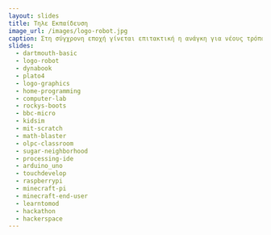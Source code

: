 ```yaml
---
layout: slides
title: Τηλε Εκπαίδευση 
image_url: /images/logo-robot.jpg
caption: Στη σύγχρονη εποχή γίνεται επιτακτική η ανάγκη για νέους τρόπους εκπαίδευσης και μετάδωσης της γνώσης. Έτσι έχουν δημιουργηθεί εφαρμογές και εργαλεία που χρησιμοποιώντας το διαδίκτυο μπορούν να φτάσουν σε κάθε γωνιά του πλανήτη. 
slides:
  - dartmouth-basic
  - logo-robot 
  - dynabook
  - plato4
  - logo-graphics
  - home-programming
  - computer-lab
  - rockys-boots
  - bbc-micro
  - kidsim
  - mit-scratch
  - math-blaster
  - olpc-classroom
  - sugar-neighborhood
  - processing-ide
  - arduino_uno
  - touchdevelop
  - raspberrypi
  - minecraft-pi
  - minecraft-end-user
  - learntomod
  - hackathon
  - hackerspace
---
```

